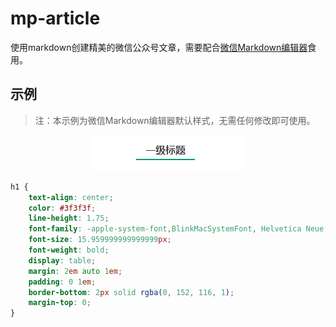 # mp-article
使用markdown创建精美的微信公众号文章，需要配合[微信Markdown编辑器](https://doocs.github.io/md/)食用。

## 示例

> 注：本示例为微信Markdown编辑器默认样式，无需任何修改即可使用。

<center class="half"><img src="./images/default/h1.png"/></center>

```css
h1 {
    text-align: center;
    color: #3f3f3f;
    line-height: 1.75;
    font-family: -apple-system-font,BlinkMacSystemFont, Helvetica Neue, PingFang SC, Hiragino Sans GB , Microsoft YaHei UI , Microsoft YaHei ,Arial,sans-serif;
    font-size: 15.959999999999999px;
    font-weight: bold;
    display: table;
    margin: 2em auto 1em;
    padding: 0 1em;
    border-bottom: 2px solid rgba(0, 152, 116, 1);
    margin-top: 0;
}
```

